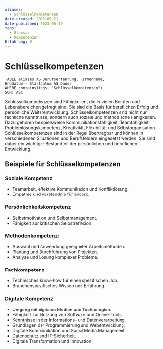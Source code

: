 ```yaml
---
aliases:
  - Schlüsselkompetenzen
date-created: 2023-06-21
date-published: 2023-06-19
tags:
  - Glossar
  - Kompetenzen
Erfahrung: 0
---
```

# Schlüsselkompetenzen

```dataview
TABLE aliases AS Berufserfahrung, Firmenname,
Enddatum - Startdatum AS Dauer
WHERE contains(tags, "Schlüsselkompetenzen")
SORT ASC
```

Schlüsselkompetenzen sind Fähigkeiten, die in vielen Berufen und Lebensbereichen gefragt sind. Sie sind die Basis für beruflichen Erfolg und persönliche Weiterentwicklung. Schlüsselkompetenzen sind nicht nur fachliche Kenntnisse, sondern auch soziale und methodische Fähigkeiten. Dazu gehören beispielsweise Kommunikationsfähigkeit, Teamfähigkeit, Problemlösungskompetenz, Kreativität, Flexibilität und Selbstorganisation. Schlüsselkompetenzen sind in der Regel übertragbar und können in verschiedenen Situationen und Berufsfeldern eingesetzt werden. Sie sind daher ein wichtiger Bestandteil der persönlichen und beruflichen Entwicklung.

## Beispiele für Schlüsselkompetenzen

### Soziale Kompetenz

- Teamarbeit, effektive Kommunikation und Konfliktlösung.
- Empathie und Verständnis für andere.

### Persönlichkeitskompetenz

- Selbstmotivation und Selbstmanagement.
- Fähigkeit zur kritischen Selbstreflexion.

### Methodenkompetenz:

- Auswahl und Anwendung geeigneter Arbeitsmethoden.
- Planung und Durchführung von Projekten.
- Analyse und Lösung komplexer Probleme.

### Fachkompetenz

- Technisches Know-how für einen spezifischen Job.
- Branchenspezifisches Wissen und Erfahrung.

### Digitale Kompetenz

- Umgang mit digitalen Medien und Technologien.
- Fähigkeit zur Nutzung von Software und Online-Tools.
- Kenntnisse in der Informations- und Datenverarbeitung.
- Grundlagen der Programmierung und Webentwicklung.
- Digitale Kommunikation und Social Media Management.
- Datenschutz und IT-Sicherheit.
- Digitale Transformation und Innovation.
